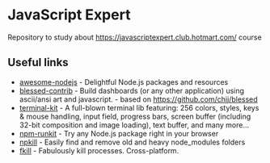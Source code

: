 # JavaScript Expert

Repository to study about https://javascriptexpert.club.hotmart.com/ course


## Useful links

- [awesome-nodejs](https://github.com/sindresorhus/awesome-nodejs) - Delightful Node.js packages and resources
- [blessed-contrib](https://github.com/yaronn/blessed-contrib) - Build dashboards (or any other application) using ascii/ansi art and javascript. - based on https://github.com/chjj/blessed
- [terminal-kit](https://www.npmjs.com/package/terminal-kit) - A full-blown terminal lib featuring: 256 colors, styles, keys & mouse handling, input field, progress bars, screen buffer (including 32-bit composition and image loading), text buffer, and many more...
- [npm-runkit](https://npm.runkit.com/) - Try any Node.js package right in your browser
- [npkill](https://github.com/voidcosmos/npkill) - Easily find and remove old and heavy node_modules folders
- [fkill](https://github.com/sindresorhus/fkill) - Fabulously kill processes. Cross-platform.